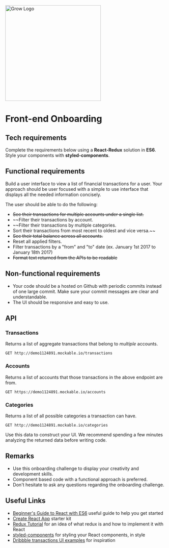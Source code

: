<img src="https://avatars1.githubusercontent.com/u/25853537?s=400&u=87eb6400064d11349ee0c8604dd45df9f76da9ee&v=4" alt="Grow Logo" width="300">

# Front-end Onboarding

## Tech requirements

Complete the requirements below using a **React-Redux** solution in **ES6**. Style your components with **styled-components**.

## Functional requirements

Build a user interface to view a list of financial transactions for a user. Your approach should be user focused with a simple to use interface that displays all the needed information concisely.

The user should be able to do the following:

- ~~See their transactions for multiple accounts under a single list.~~
- ~~Filter their transactions by account.
- ~~Filter their transactions by multiple categories.
- Sort their transactions from most recent to oldest and vice versa.~~
- ~~See their total balance across all accounts.~~
- Reset all applied filters.
- Filter transactions by a "from" and "to" date (ex. January 1st 2017 to January 18th 2017)
- ~~Format text returned from the APIs to be readable~~

## Non-functional requirements

- Your code should be a hosted on Github with periodic commits instead of one large commit. Make sure your commit messages are clear and understandable.
- The UI should be responsive and easy to use.

## API

### Transactions

Returns a list of aggregate transactions that belong to _multiple_ accounts.

`GET http://demo1124891.mockable.io/transactions`

### Accounts

Returns a list of accounts that those transactions in the above endpoint are from.

`GET https://demo1124891.mockable.io/accounts`

### Categories

Returns a list of all possible categories a transaction can have.

`GET http://demo1124891.mockable.io/categories`

Use this data to construct your UI. We recommend spending a few minutes analyzing the returned data before writing code.

## Remarks

- Use this onboarding challenge to display your creativity and development skills.
- Component based code with a functional approach is preferred.
- Don't hesitate to ask any questions regarding the onboarding challenge.

## Useful Links

- [Beginner's Guide to React with ES6](https://medium.com/the-andela-way/a-beginners-guide-to-react-with-es6-a2ed0b5c977e) useful guide to help you get started
- [Create React App](https://github.com/facebookincubator/create-react-app]) starter kit
- [Redux Tutorial](https://redux.js.org/basics/basic-tutorial) for an idea of what redux is and how to implement it with React
- [styled-components](https://www.styled-components.com/) for styling your React components, in style
- [Dribbble transactions UI examples](https://dribbble.com/tags/transactions) for inspiration
